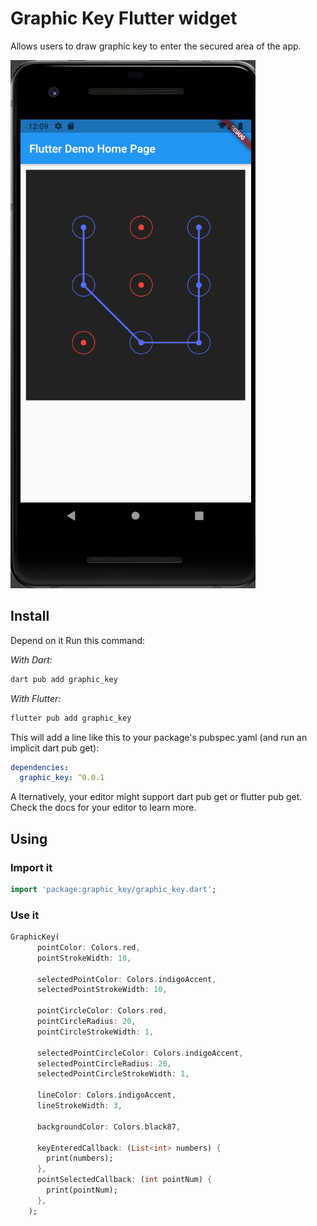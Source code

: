 # Graphic Key Flutter widget

Allows users to draw graphic key to enter the secured area of the app.

![Graphic key example](doc/img/graphic_key_example_1.png)

## Install
Depend on it
Run this command:

*With Dart:*
```bash
dart pub add graphic_key
```

*With Flutter:*
```bash
flutter pub add graphic_key
```

This will add a line like this to your package's pubspec.yaml (and run an implicit dart pub get):
```yaml
dependencies:
  graphic_key: ^0.0.1
```
A
lternatively, your editor might support dart pub get or flutter pub get. Check the docs for your editor to learn more.

## Using
### Import it
```dart
import 'package:graphic_key/graphic_key.dart';
```

### Use it
```dart
GraphicKey(
      pointColor: Colors.red,
      pointStrokeWidth: 10,

      selectedPointColor: Colors.indigoAccent,
      selectedPointStrokeWidth: 10,

      pointCircleColor: Colors.red,
      pointCircleRadius: 20,
      pointCircleStrokeWidth: 1,

      selectedPointCircleColor: Colors.indigoAccent,
      selectedPointCircleRadius: 20,
      selectedPointCircleStrokeWidth: 1,

      lineColor: Colors.indigoAccent,
      lineStrokeWidth: 3,

      backgroundColor: Colors.black87,

      keyEnteredCallback: (List<int> numbers) {
        print(numbers);
      },
      pointSelectedCallback: (int pointNum) {
        print(pointNum);
      },
    );
```
